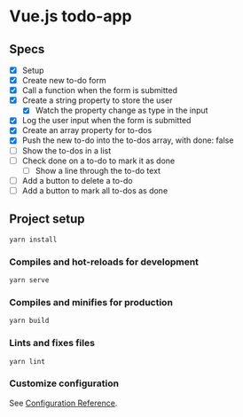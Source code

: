 # Vue.js todo-app

## Specs

* [x] Setup
* [x] Create new to-do form
* [x] Call a function when the form is submitted
* [x] Create a string property to store the user
  * [x] Watch the property change as type in the input
* [x] Log the user input when the form is submitted
* [x] Create an array property for to-dos
* [x] Push the new to-do into the to-dos array, with done: false
* [ ] Show the to-dos in a list
* [ ] Check done on a to-do to mark it as done
  * [ ] Show a line through the to-do text
* [ ] Add a button to delete a to-do
* [ ] Add a button to mark all to-dos as done

## Project setup
```
yarn install
```

### Compiles and hot-reloads for development
```
yarn serve
```

### Compiles and minifies for production
```
yarn build
```

### Lints and fixes files
```
yarn lint
```

### Customize configuration
See [Configuration Reference](https://cli.vuejs.org/config/).
